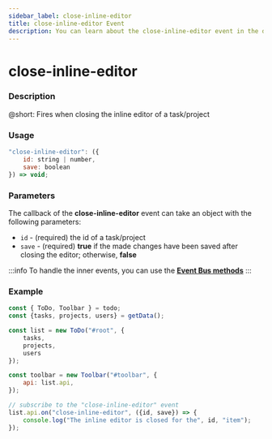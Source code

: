 ```yaml
---
sidebar_label: close-inline-editor
title: close-inline-editor Event
description: You can learn about the close-inline-editor event in the documentation of the DHTMLX JavaScript To Do List library. Browse developer guides and API reference, try out code examples and live demos, and download a free 30-day evaluation version of DHTMLX To Do List.
---
```


# close-inline-editor

### Description

@short: Fires when closing the inline editor of a task/project

### Usage

~~~js
"close-inline-editor": ({
    id: string | number,
    save: boolean
}) => void;
~~~

### Parameters

The callback of the **close-inline-editor** event can take an object with the following parameters:

- `id` - (required) the id of a task/project
- `save` - (required) **true** if the made changes have been saved after closing the editor; otherwise, **false**

:::info
To handle the inner events, you can use the [**Event Bus methods**](category/event-bus-methods.md)
:::

### Example

~~~js {15-17}
const { ToDo, Toolbar } = todo;
const {tasks, projects, users} = getData();

const list = new ToDo("#root", {
	tasks,
    projects,
    users
});

const toolbar = new Toolbar("#toolbar", {
	api: list.api,
});

// subscribe to the "close-inline-editor" event
list.api.on("close-inline-editor", ({id, save}) => {
    console.log("The inline editor is closed for the", id, "item"); 
});
~~~